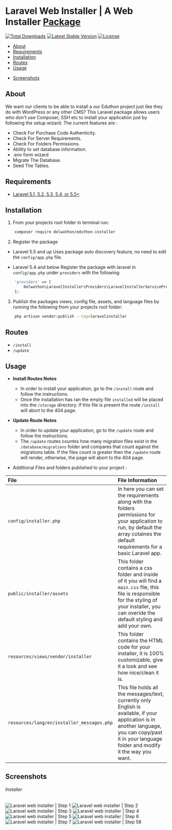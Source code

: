 # Laravel Web Installer | A Web Installer [Package](https://packagist.org/packages/delwathon/eduthon-installer)

[![Total Downloads](https://poser.pugx.org/delwathon/eduthon-installer/d/total.svg)](https://packagist.org/packages/delwathon/eduthon-installer)
[![Latest Stable Version](https://poser.pugx.org/delwathon/eduthon-installer/v/stable.svg)](https://packagist.org/packages/delwathon/eduthon-installer)
[![License](https://poser.pugx.org/delwathon/eduthon-installer/license.svg)](https://packagist.org/packages/delwathon/eduthon-installer)

- [About](#about)
- [Requirements](#requirements)
- [Installation](#installation)
- [Routes](#routes)
- [Usage](#usage)
<!-- - [Contributing](#contributing)
- [Help](#help) -->
- [Screenshots](#screenshots)
<!-- - [License](#license) -->

## About

We want our clients to be able to install a our Eduthon project just like they do with WordPress or any other CMS?
This Laravel package allows users who don't use Composer, SSH etc to install your application just by following the setup wizard.
The current features are :

- Check For Purchase Code Authenticity.
- Check For Server Requirements.
- Check For Folders Permissions.
- Ability to set database information.
	<!-- - .env text editor -->
- .env form wizard
- Migrate The Database.
- Seed The Tables.

## Requirements

* [Laravel 5.1, 5.2, 5.3, 5.4, or 5.5+](https://laravel.com/docs/installation)

## Installation

1. From your projects root folder in terminal run:

```bash
    composer require delwathon/eduthon-installer
```

2. Register the package

* Laravel 5.5 and up
Uses package auto discovery feature, no need to edit the `config/app.php` file.

* Laravel 5.4 and below
Register the package with laravel in `config/app.php` under `providers` with the following:

```php
	'providers' => [
	    Delwathon\LaravelInstaller\Providers\LaravelInstallerServiceProvider::class,
	];
```

3. Publish the packages views, config file, assets, and language files by running the following from your projects root folder:

```bash
    php artisan vendor:publish --tag=laravelinstaller
```

## Routes

* `/install`
* `/update`

## Usage

* **Install Routes Notes**
	* In order to install your application, go to the `/install` route and follow the instructions.
	* Once the installation has ran the empty file `installed` will be placed into the `/storage` directory. If this file is present the route `/install` will abort to the 404 page.

* **Update Route Notes**
	* In order to update your application, go to the `/update` route and follow the instructions.
	* The `/update` routes countes how many migration files exist in the `/database/migrations` folder and compares that count against the migrations table. If the files count is greater then the `/update` route will render, otherwise, the page will abort to the 404 page.

* Additional Files and folders published to your project :

|File|File Information|
|:------------|:------------|
|`config/installer.php`|In here you can set the requirements along with the folders permissions for your application to run, by default the array cotaines the default requirements for a basic Laravel app.|
|`public/installer/assets`|This folder contains a css folder and inside of it you will find a `main.css` file, this file is responsible for the styling of your installer, you can overide the default styling and add your own.|
|`resources/views/vendor/installer`|This folder contains the HTML code for your installer, it is 100% customizable, give it a look and see how nice/clean it is.|
|`resources/lang/en/installer_messages.php`|This file holds all the messages/text, currently only English is available, if your application is in another language, you can copy/past it in your language folder and modify it the way you want.|

<!-- ## Contributing

* If you have any suggestions please let me know : https://github.com/Delwathon/LaravelInstaller/pulls.
* Please help us provide more languages for this awesome package please send a pull request https://github.com/Delwathon/LaravelInstaller/pulls. -->

<!-- ## Help

* Cannot figure it out? Need more help? Here is a video tutorial: [Laravel Installer by Devdojo](https://www.youtube.com/watch?v=Jput5doFYLg) -->

## Screenshots

###### Installer
![Laravel web installer | Step 1](https://i.ibb.co/6b3s0FV/Delwathon-Installer.png)
![Laravel web installer | Step 2](https://i.ibb.co/S7bhtF6/Delwathon-Installer-1.png)
![Laravel web installer | Step 3](https://i.ibb.co/ThrR6b2/Delwathon-Installer-2.png)
![Laravel web installer | Step 4](https://i.ibb.co/yqGwVTc/Delwathon-Installer-3.png)
![Laravel web installer | Step 5](https://i.ibb.co/HYZh9BC/Delwathon-Installer-4.png)
![Laravel web installer | Step 6](https://i.ibb.co/YTrNCLZ/Delwathon-Installer-5.png)
![Laravel web installer | Step 7](https://i.ibb.co/j44NzBt/Delwathon-Installer-6.png)
![Laravel web installer | Step 58](https://i.ibb.co/23m8yk8/Delwathon-Installer-7.png)

<!-- ###### Updater
![Laravel web updater | Step 1](https://s3-us-west-2.amazonaws.com/github-project-images/eduthon-installer/update/1-welcome.jpg)
![Laravel web updater | Step 2](https://s3-us-west-2.amazonaws.com/github-project-images/eduthon-installer/update/2-updates.jpg)
![Laravel web updater | Step 3](https://s3-us-west-2.amazonaws.com/github-project-images/eduthon-installer/update/3-finished.jpg)

### Changelog

Please see [CHANGELOG](CHANGELOG.md) for more information on what has changed recently.

## Treeware

You're free to use this package, but if it makes it to your production environment I would highly appreciate you buying the world a tree.

It’s now common knowledge that one of the best tools to tackle the climate crisis and keep our temperatures from rising above 1.5C is to [plant trees](https://www.bbc.co.uk/news/science-environment-48870920). If you contribute to my forest you’ll be creating employment for local families and restoring wildlife habitats.

You can buy trees at [offset.earth/treeware](https://plant.treeware.earth/rashidlaasri/LaravelInstaller)

Read more about Treeware at https://treeware.earth -->
